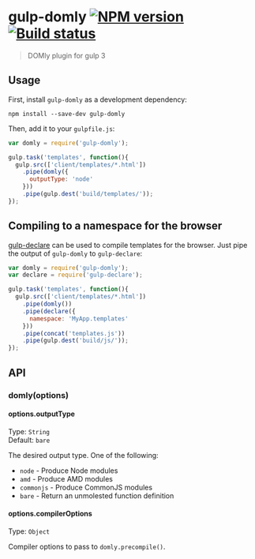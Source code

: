 # gulp-domly [![NPM version][npm-image]][npm-url] [![Build status][travis-image]][travis-url]
> DOMly plugin for gulp 3

## Usage

First, install `gulp-domly` as a development dependency:

```shell
npm install --save-dev gulp-domly
```

Then, add it to your `gulpfile.js`:

```javascript
var domly = require('gulp-domly');

gulp.task('templates', function(){
  gulp.src(['client/templates/*.html'])
    .pipe(domly({
      outputType: 'node'
    }))
    .pipe(gulp.dest('build/templates/'));
});
```

## Compiling to a namespace for the browser

[gulp-declare] can be used to compile templates for the browser. Just pipe the output of `gulp-domly` to `gulp-declare`:

```javascript
var domly = require('gulp-domly');
var declare = require('gulp-declare');

gulp.task('templates', function(){
  gulp.src(['client/templates/*.html'])
    .pipe(domly())
    .pipe(declare({
      namespace: 'MyApp.templates'
    }))
    .pipe(concat('templates.js'))
    .pipe(gulp.dest('build/js/'));
});
```


## API

### domly(options)

#### options.outputType
Type: `String`  
Default: `bare`

The desired output type. One of the following:

* `node` - Produce Node modules
* `amd` - Produce AMD modules
* `commonjs` - Produce CommonJS modules
* `bare` - Return an unmolested function definition

#### options.compilerOptions
Type: `Object`

Compiler options to pass to `domly.precompile()`.


[travis-url]: http://travis-ci.org/lazd/gulp-domly
[travis-image]: https://secure.travis-ci.org/lazd/gulp-domly.png?branch=master
[npm-url]: https://npmjs.org/package/gulp-domly
[npm-image]: https://badge.fury.io/js/gulp-domly.png

[gulp-declare]: https://github.com/lazd/gulp-declare
